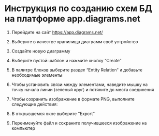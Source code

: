 # Инструкция по созданию схем БД на платформе app.diagrams.net

1. Перейдите на сайт https://app.diagrams.net/

2. Выберите в качестве хранилища диаграмм своё устройство 

3. Создайте новую диаграмму

4. Выберите пустой шаблон и нажмите кнопку “Create”

5. В палитре блоков выберите раздел “Entity Relation” и добавьте необходимые элементы

6. Чтобы установить связи между элементами, наведите мышку на точку начала линии (зеленый круг) и потяните до места соединения

7. Чтобы сохранить изображение в формате PNG, выполните следующие действия:

8. В открывшемся окне выберите “Export”

9. Переименуйте файл и сохраните получившееся изображение на компьютер
